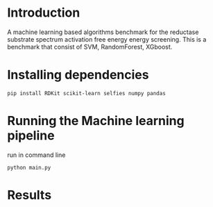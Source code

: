 # Introduction
A machine learning based algorithms benchmark for the reductase substrate spectrum activation free energy energy screening. This is a benchmark that consist of SVM, RandomForest, XGboost.

# Installing dependencies
`pip install RDKit scikit-learn selfies numpy pandas`

# Running the Machine learning pipeline
run in command line

`python main.py`

# Results

